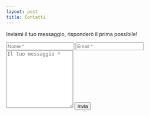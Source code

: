 ```yaml
---
layout: post
title: Contatti
---
```



Inviami il tuo messaggio, risponderò il prima possibile!

  <div id="feedback-form">
  <div>
    <form target="_blank" action="https://formsubmit.co/d38c040e4b4cc59666acdac5a1313888" method="POST">
      <input type="text" name="name" placeholder="Nome *" required>
      <input type="text" name="email" placeholder="Email *" required>
      <textarea placeholder="Il tuo messaggio *" class="form-control" name="message" rows="10" required></textarea>
      <button type="submit">Invia</button>
      <input type="hidden" name="_subject" value="Nuovo messaggio dal form di contatto di nelide.github.io!">
      <input type="hidden" name="_template" value="table">
      <input type="hidden" name="_autoresponse" value="Ecco il messaggio che hai lasciato su nelide.eu!">
    </form>
  </div>
</div>